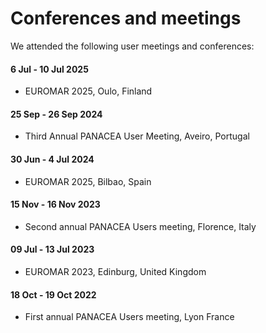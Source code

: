 
# Conferences and meetings

We attended the following user meetings and conferences:

#### 6 Jul - 10 Jul 2025
- EUROMAR 2025, Oulo, Finland

#### 25 Sep - 26 Sep 2024
- Third Annual PANACEA User Meeting, Aveiro, Portugal

#### 30 Jun - 4 Jul 2024
- EUROMAR 2025, Bilbao, Spain

#### 15 Nov - 16 Nov 2023
- Second annual PANACEA Users meeting, Florence, Italy

#### 09 Jul - 13 Jul 2023
- EUROMAR 2023,  Edinburg, United Kingdom

#### 18 Oct - 19 Oct 2022
- First annual PANACEA Users meeting, Lyon France